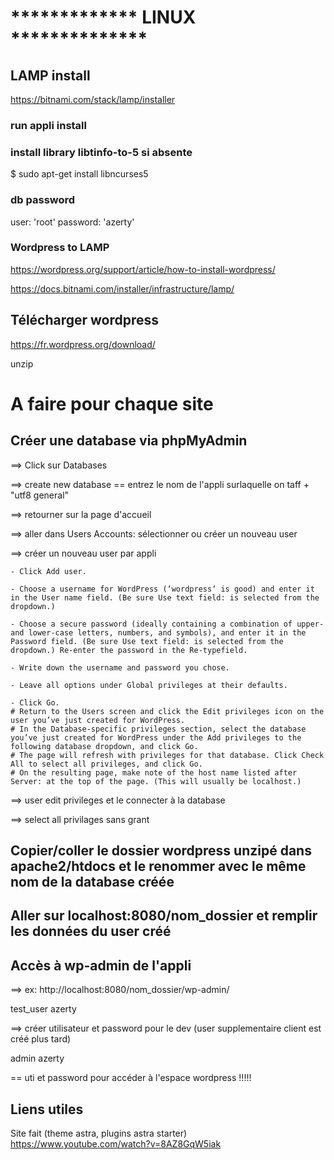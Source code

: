 # ************* LINUX **************

## LAMP install

https://bitnami.com/stack/lamp/installer

### run appli install

### install library libtinfo-to-5 si absente

$ sudo apt-get install libncurses5

### db password

user: 'root'
password: 'azerty'

### Wordpress to LAMP

https://wordpress.org/support/article/how-to-install-wordpress/

https://docs.bitnami.com/installer/infrastructure/lamp/

## Télécharger wordpress

https://fr.wordpress.org/download/

unzip


# A faire pour chaque site

## Créer une database via phpMyAdmin



==> Click sur Databases

==> create new database == entrez le nom de l'appli surlaquelle on taff + "utf8 general"

==> retourner sur la page d'accueil

==> aller dans Users Accounts: sélectionner ou créer un nouveau user 

==> créer un nouveau user par appli 

    - Click Add user.

    - Choose a username for WordPress (‘wordpress‘ is good) and enter it in the User name field. (Be sure Use text field: is selected from the dropdown.)

    - Choose a secure password (ideally containing a combination of upper- and lower-case letters, numbers, and symbols), and enter it in the Password field. (Be sure Use text field: is selected from the dropdown.) Re-enter the password in the Re-typefield.

    - Write down the username and password you chose.

    - Leave all options under Global privileges at their defaults.

    - Click Go.
    # Return to the Users screen and click the Edit privileges icon on the user you’ve just created for WordPress.
    # In the Database-specific privileges section, select the database you’ve just created for WordPress under the Add privileges to the following database dropdown, and click Go.
    # The page will refresh with privileges for that database. Click Check All to select all privileges, and click Go.
    # On the resulting page, make note of the host name listed after Server: at the top of the page. (This will usually be localhost.)


==> user edit privileges et le connecter à la database

==> select all privilages sans grant

## Copier/coller le dossier wordpress unzipé dans apache2/htdocs et le renommer avec le même nom de la database créée

## Aller sur localhost:8080/nom_dossier et remplir les données du user créé

## Accès à wp-admin de l'appli

==> ex: http://localhost:8080/nom_dossier/wp-admin/

test_user
azerty

==> créer utilisateur et password pour le dev (user supplementaire client est créé plus tard)

admin
azerty

== uti et password pour accéder à l'espace wordpress !!!!!


## Liens utiles

Site fait (theme astra, plugins astra starter)
https://www.youtube.com/watch?v=8AZ8GqW5iak




